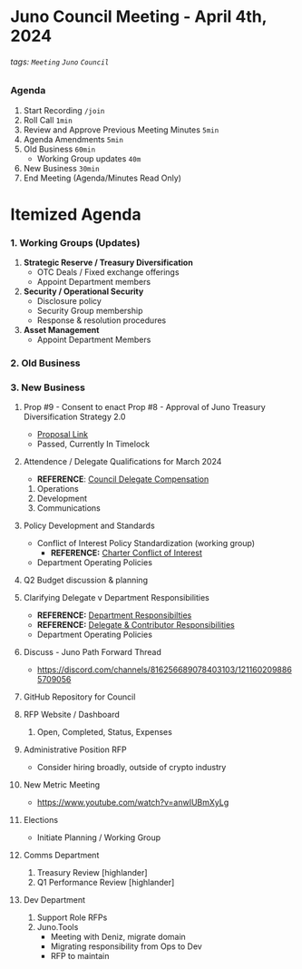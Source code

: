 Juno Council Meeting - April 4th, 2024
===

###### tags: `Meeting` `Juno` `Council`

### **Agenda**
1. Start Recording `/join`
1. Roll Call `1min`
2. Review and Approve Previous Meeting Minutes `5min`
3. Agenda Amendments `5min`
5. Old Business `60min`
    * Working Group updates `40m`
7. New Business `30min`
8. End Meeting (Agenda/Minutes Read Only)
    

# Itemized Agenda

### 1. Working Groups (Updates)
1. **Strategic Reserve / Treasury Diversification**
    * OTC Deals / Fixed exchange offerings
    * Appoint Department members
1. **Security / Operational Security** 
    * Disclosure policy
    * Security Group membership
    * Response & resolution procedures
1. **Asset Management**
    * Appoint Department Members

### 2. Old Business

### 3. New Business
1. Prop #9 - Consent to enact Prop #8 - Approval of Juno Treasury Diversification Strategy 2.0
    * [Proposal Link](https://daodao.zone/dao/juno1nmezpepv3lx45mndyctz2lzqxa6d9xzd2xumkxf7a6r4nxt0y95qypm6c0/proposals/A9)
    * Passed, Currently In Timelock
1. Attendence / Delegate Qualifications for March 2024
    * **REFERENCE**: [Council Delegate Compensation](https://hackmd.io/@G2q75faESMyRkexdnhUCpA/B1NPVxxRh#Compensation-Eligibility)
    1. Operations
    2. Development
    3. Communications
3. Policy Development and Standards
    * Conflict of Interest Policy Standardization (working group)
        * **REFERENCE:** [Charter Conflict of Interest](https://hackmd.io/@G2q75faESMyRkexdnhUCpA/B1NPVxxRh#Section-V9-%E2%80%94-Conflicts-of-Interest)
    * Department Operating Policies
4. Q2 Budget discussion & planning

6. Clarifying Delegate v Department Responsibilities
    * **REFERENCE:** [Department Responsibilties](https://hackmd.io/@G2q75faESMyRkexdnhUCpA/B1NPVxxRh#Section-V1-%E2%80%94-Authority-and-Responsibilities)
    * **REFERENCE:** [Delegate & Contributor Responsibilities](https://hackmd.io/@G2q75faESMyRkexdnhUCpA/B1NPVxxRh#Section-V5-%E2%80%94-Department-Members)
    * Department Operating Policies
8. Discuss - Juno Path Forward Thread
    * https://discord.com/channels/816256689078403103/1211602098865709056
9. GitHub Repository for Council
10. RFP Website / Dashboard
    1. Open, Completed, Status, Expenses
11. Administrative Position RFP
    * Consider hiring broadly, outside of crypto industry
12. New Metric Meeting
    * https://www.youtube.com/watch?v=anwIUBmXyLg
13. Elections
    * Initiate Planning / Working Group
14. Comms Department
    1. Treasury Review [highlander]
    2. Q1 Performance Review [highlander]
15. Dev Department
    1. Support Role RFPs
    1. Juno.Tools
        * Meeting with Deniz, migrate domain
        * Migrating responsibility from Ops to Dev
        * RFP to maintain